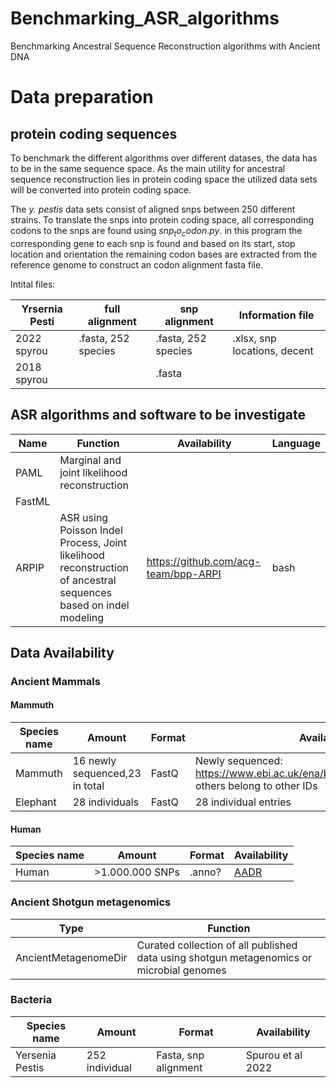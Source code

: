 # Benchmarking_ASR_algorithms
Benchmarking Ancestral Sequence Reconstruction algorithms with Ancient DNA

# Data preparation
## protein coding sequences
To benchmark the different algorithms over different datases, the data has to be in the same sequence space. As the main utility for ancestral sequence reconstruction lies in protein coding space the utilized data sets will be converted into protein coding space. 

The _y. pestis_ data sets consist of aligned snps between 250 different strains. To translate the snps into protein coding space, all corresponding codons to the snps are found using $snp_to_codon.py$. in this program the corresponding gene to each snp is found and based on its start, stop location and orientation the remaining codon bases are extracted from the reference genome to construct an codon alignment fasta file.

Intital files:

|Yrsernia Pesti|full alignment|snp alignment|Information file|
|--|--|--|--|
|2022 spyrou|.fasta, 252 species|.fasta, 252 species|.xlsx, snp locations, decent|
|2018 spyrou||.fasta||





## ASR algorithms and software to be investigate

|Name|Function|Availability|Language|
|--|--|--|--|
|PAML|Marginal and joint likelihood reconstruction|||
|FastML||||
|ARPIP|ASR using Poisson Indel Process, Joint likelihood reconstruction of ancestral sequences based on indel modeling |https://github.com/acg-team/bpp-ARPI|bash|

## Data Availability

### Ancient Mammals
#### Mammuth
|Species name|Amount|Format|Availability|
|--|--|--|--|
|Mammuth|16 newly sequenced,23 in total|FastQ|Newly sequenced: https://www.ebi.ac.uk/ena/browser/view/PRJEB59491, others belong to other IDs|
|Elephant|28 individuals|FastQ|28 individual entries|

#### Human
|Species name|Amount|Format|Availability|
|--|--|--|--|
|Human|>1.000.000 SNPs|.anno?|[AADR](https://dataverse.harvard.edu/dataset.xhtml?persistentId=doi:10.7910/DVN/FFIDCW)|

### Ancient Shotgun metagenomics 
|Type|Function|
|--|--|
|AncientMetagenomeDir| Curated collection of all published data using shotgun metagenomics or microbial genomes|

### Bacteria
|Species name|Amount|Format|Availability|
|--|--|--|--|
|Yersenia Pestis|252 individual|Fasta, snp alignment|Spurou et al 2022|

